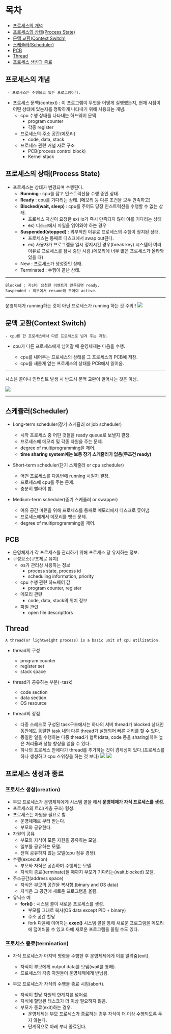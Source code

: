 # 목차
 - [프로세스의 개념](#프로세스의-개념)
 - [프로세스의 상태(Process State)](#프로세스의-상태process-state)
 - [문맥 교환(Context Switch)](#문맥-교환context-switch)
 - [스케쥴러(Scheduler)](#스케쥴러scheduler)
 - [PCB](#pcb)
 - [Thread](#thread)
 - [프로세스 생성과 종료](#프로세스-생성과-종료)


 ## 프로세스의 개념
     - 프로세스는 수행되고 있는 프로그램이다.
  - 프로세스 문맥(context) : 이 프로그램이 무엇을 어떻게 실행했는지, 현재 시점이     어떤    상태에 있는지를 정확하게 나타내기 위해 사용되는 개념.
    - cpu 수행 상태를 나타내는 하드웨어 문맥
      - program counter
      - 각종 register
    - 프로세스의 주소 공간(메모리)
      - code, data, stack
    - 프로세스 관련 커널 자료 구조
      - PCB(process control block)
      - Kernel stack
  
## 프로세스의 상태(Process State)

 - 프로세스는 상태가 변경되며 수행된다.
   - **Running** : cpu를 잡고 인스트럭션을 수행 중인 상태.
   - **Ready** : cpu를 기다리는 상태. (메모리 등 다른 조건을 모두 만족하고)
   - **Blocked(wait, sleep)** : cpu를 주어도 당장 인스트럭션을 수행할 수 없는 상태.
      - 프로세스 자신이 요청한 ex) io가 즉시 만족되지 않아 이를 기다리는 상태
      - ex) 디스크에서 파일을 읽어와야 하는 경우
   - **Suspended(stopped)**  : 외부적인 이유료 프로세스의 수행이 정지된 상태.
      - 프로세스는 통째로 디스크에서 swap out된다.
      - ex) 사용자가 프로그램을 일시 정지시킨 경우(break key) 시스템이 여러 이유료 프로세스를 잠시 중단 시킴.(메모리에 너무 많은 프로세스가 올라와 있을 때)
   - New : 프로세스가 생성중인 상태.
   - Terminated : 수행이 끝난 상태.

---
    Blocked : 자신이 요청한 이벤트가 만족되면 ready.
    Suspended : 외부에서 resume해 주어야 active.
---
운영체제가 running하는 것이 아닌 프로세스가 running 하는 것 주의!!
 ![](/picture/프로세스상태도.jpg)

## 문맥 교환(Context Switch)
    - cpu를 한 프로세스에서 다른 프로세스로 넘겨 주는 과정.
 
  - cpu가 다른 프로세스에게 넘어갈 때 운영체제는 다음을 수행.
    
    - cpu를 내어주는 프로세스의 상태를 그 프로세스의 PCB에 저장.
    - cpu를 새롭게 얻는 프로세스의 상태를 PCB에서 읽어옴.
---
시스템 콜이나 인터럽트 발생 시 반드시 문맥 교환이 일어나는 것은 아님.

 ![](/picture/문맥교환.jpg)

---

## 스케쥴러(Scheduler)
 - Long-term scheduler(장기 스케쥴러 or job scheduler)
   - 시작 프로세스 중 어떤 것들을 ready queue로 보낼지 결정.
   - 프로세스에 메모리 및 각종 자원을 주는 문제.
   - degree of multiprogramming을 제어.
   - **time sharing system에는 보통 장기 스케줄러가 없음(무조건 ready)** 
 
 - Short-term scheduler(단기 스케줄러 or cpu scheduler)
   - 어떤 프로세스를 다음번에 running 시킬지 결정.
   - 프로세스에 cpu를 주는 문제.
   - 충분히 빨라야 함.
 
 - Medium-term scheduler(중기 스케줄러 or swapper) 
   - 여유 공간 마련을 위해 프로세스를 통째로 메모리에서 디스크로 쫓아냄.
   - 프로세스에게서 메모리를 뺏는 문제.
   - degree of multiprogramming을 제어.
  
## PCB
 - 운영체제가 각 프로세스를 관리하기 위해 프로세스 당 유지하는 정보.
 - 구성요소(구조체로 유지)
   - os가 관리상 사용하는 정보
     - process state, process id
     - scheduling information, priority
   - cpu 수행 관련 하드웨어 값
     - program counter, register
   - 메모리 관련
     - code, data, stack의 위치 정보
   - 파일 관련
     - open file descripttors    

## Thread
    A thread(or lightweight process) is a basic unit of cpu utilization.

- thread의 구성
  - program counter
  - register set
  - stack space 

- thread가 공유하는 부분(=task)
  - code section
  - data section
  - OS resource 
- thread의 장점
   - 다중 스레드로 구성된 task구조에서는 하나의 서버 thread가 blocked 상태인 동안에도 동일한 task 내의 다른 thread가 실행되어 빠른 처리를 할 수 있다.
   - 동일한 일을 수행하는 다중 thread가 협력(data, code 등을 sharing)하여 높은 처리율과 성능 향상을 얻을 수 있다.
   - 하나의 프로세스 안에다가 thread를 추가하는 것이 경제성이 있다.(프로세스를 하나 생성하고 cpu 스위칭을 하는 것 보다)
![](/picture/스레드.jpg)
![](/picture/스레드1.jpg)

## 프로세스 생성과 종료
 ### 프로세스 생성(creation)
 - 부모 프로세스가 운영체제에게 시스템 콜을 해서 **운영체제가 자식 프로세스를 생성.**
 - 프로세스의 트리(계층 구조) 형성.
 - 프로세스는 자원을 필요로 함.
   - 운영체제로 부터 받는다.
   - 부모와 공유한다.
- 자원의 공유
  - 부모와 자식이 모든 자원을 공유하는 모델.
  - 일부를 공유하는 모델.
  - 전혀 공유하지 않는 모델(cpu 점유 경쟁).
- 수행(excecution)
  - 부모와 자식은 공존하며 수행되는 모델.
  - 자식이 종료(terminate)될 때까지 부모가 기다리는(wait,blocked) 모델.
- 주소공간(address space)
  - 자식은 부모의 공간을 복사함.(binary and OS data)
  - 자식은 그 공간에 새로운 프로그램을 올림.
- 유닉스 예
  - **fork()** : 시스템 콜이 새로운 프로세스를 생성.
     - 부모를 그대로 복사(OS data except PID + binary)
     - 주소 공간 할당
     - fork 다음에 이어지는 **exec()** 시스템 콜을 통해 새로운 프로그램을 메모리에 덮어씌울 수 있고 아예 새로운 프로그램을 올릴 수도 있다.
 ### 프로세스 종료(termination)
  - 자식 프로세스가 마지막 명령을 수행한 후 운영체제에게 이를 알려줌(exit).
  
    - 자식이 부모에게 output data를 보냄(wait를 통해).
    - 프로세스의 각종 자원들이 운영체제에게 반납됨.
  - 부모 프로세스가 자식의 수행을 종료 시킴(abort).
    - 자식이 할당 자원의 한계치를 넘어섬.
    - 자식에 할당된 태스크가 더 이상 필요하지 않음.
    - 부모가 종료(exit)하는 경우.
      - 운영체제는 부모 프로세스가 종료하는 경우 자식이 더 이상 수행되도록 두지 않는다.
      - 단계적으로 아래 부터 종료된다.    
   

